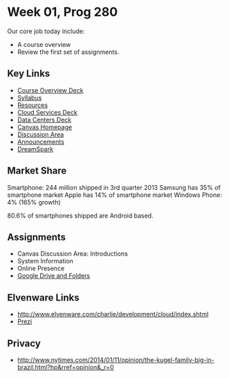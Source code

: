 Week 01, Prog 280
=================

Our core job today include:

- A course overview 
- Review the first set of assignments.

Key Links
---------

-   [Course Overview Deck](http://bit.ly/WYFwVJ)
-   [Syllabus](http://bit.ly/YLA9Ix)
-   [Resources](Resources.html)
-   [Cloud Services Deck](http://bit.ly/ZTiaWN)
-   [Data Centers Deck](http://bit.ly/X1FWuj)
-   [Canvas Homepage](https://bc.instructure.com/courses/913550)
-   [Discussion Area](https://bc.instructure.com/courses/913550/discussion_topics)
-   [Announcements](https://bc.instructure.com/courses/793364/announcements)
-   [DreamSpark](http://e5.onthehub.com/WebStore/Welcome.aspx?vsro=8&ws=30da76c3-be9b-e011-969d-0030487d8897)

Market Share
------------

Smartphone: 244 million shipped in 3rd quarter 2013
Samsung has 35% of smartphone market
Apple has 14% of smartphone market
Windows Phone: 4% (165% growth)

80.6% of smartphones shipped are Android based.

Assignments
-----------

-   Canvas Discussion Area: Introductions
-   System Information
-   Online Presence
-   [Google Drive and Folders](http://elvenware.com/charlie/books/CloudNotes/Assignments/GoogleDriveAndFolders.html)

Elvenware Links
---------------

- <http://www.elvenware.com/charlie/development/cloud/index.shtml>
- [Prezi](http://prezi.com/)

Privacy
-------

- <http://www.nytimes.com/2014/01/11/opinion/the-kugel-family-big-in-brazil.html?hp&rref=opinion&_r=0>

